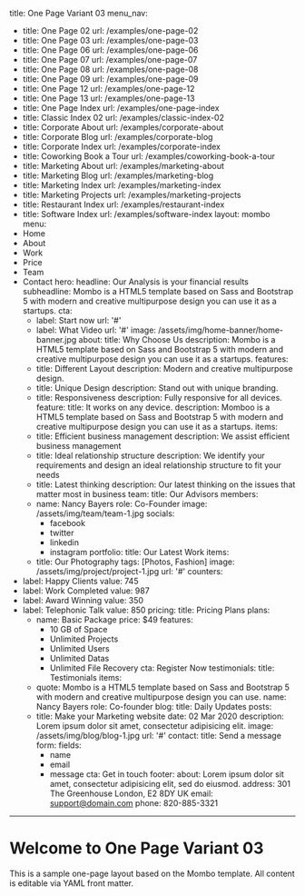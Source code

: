 title: One Page Variant 03
menu_nav:
  - title: One Page 02
    url: /examples/one-page-02
  - title: One Page 03
    url: /examples/one-page-03
  - title: One Page 06
    url: /examples/one-page-06
  - title: One Page 07
    url: /examples/one-page-07
  - title: One Page 08
    url: /examples/one-page-08
  - title: One Page 09
    url: /examples/one-page-09
  - title: One Page 12
    url: /examples/one-page-12
  - title: One Page 13
    url: /examples/one-page-13
  - title: One Page Index
    url: /examples/one-page-index
  - title: Classic Index 02
    url: /examples/classic-index-02
  - title: Corporate About
    url: /examples/corporate-about
  - title: Corporate Blog
    url: /examples/corporate-blog
  - title: Corporate Index
    url: /examples/corporate-index
  - title: Coworking Book a Tour
    url: /examples/coworking-book-a-tour
  - title: Marketing About
    url: /examples/marketing-about
  - title: Marketing Blog
    url: /examples/marketing-blog
  - title: Marketing Index
    url: /examples/marketing-index
  - title: Marketing Projects
    url: /examples/marketing-projects
  - title: Restaurant Index
    url: /examples/restaurant-index
  - title: Software Index
    url: /examples/software-index
layout: mombo
menu:
  - Home
  - About
  - Work
  - Price
  - Team
  - Contact
hero:
  headline: Our Analysis is your financial results
  subheadline: Mombo is a HTML5 template based on Sass and Bootstrap 5 with modern and creative multipurpose design you can use it as a startups.
  cta:
    - label: Start now
      url: '#'
    - label: What Video
      url: '#'
  image: /assets/img/home-banner/home-banner.jpg
about:
  title: Why Choose Us
  description: Mombo is a HTML5 template based on Sass and Bootstrap 5 with modern and creative multipurpose design you can use it as a startups.
  features:
    - title: Different Layout
      description: Modern and creative multipurpose design.
    - title: Unique Design
      description: Stand out with unique branding.
    - title: Responsiveness
      description: Fully responsive for all devices.
feature:
  title: It works on any device.
  description: Momboo is a HTML5 template based on Sass and Bootstrap 5 with modern and creative multipurpose design you can use it as a startups.
  items:
    - title: Efficient business management
      description: We assist efficient business management
    - title: Ideal relationship structure
      description: We identify your requirements and design an ideal relationship structure to fit your needs
    - title: Latest thinking
      description: Our latest thinking on the issues that matter most in business
team:
  title: Our Advisors
  members:
    - name: Nancy Bayers
      role: Co-Founder
      image: /assets/img/team/team-1.jpg
      socials:
        - facebook
        - twitter
        - linkedin
        - instagram
portfolio:
  title: Our Latest Work
  items:
    - title: Our Photography
      tags: [Photos, Fashion]
      image: /assets/img/project/project-1.jpg
      url: '#'
counters:
  - label: Happy Clients
    value: 745
  - label: Work Completed
    value: 987
  - label: Award Winning
    value: 350
  - label: Telephonic Talk
    value: 850
pricing:
  title: Pricing Plans
  plans:
    - name: Basic Package
      price: $49
      features:
        - 10 GB of Space
        - Unlimited Projects
        - Unlimited Users
        - Unlimited Datas
        - Unlimited File Recovery
      cta: Register Now
testimonials:
  title: Testimonials
  items:
    - quote: Mombo is a HTML5 template based on Sass and Bootstrap 5 with modern and creative multipurpose design you can use.
      name: Nancy Bayers
      role: Co-founder
blog:
  title: Daily Updates
  posts:
    - title: Make your Marketing website
      date: 02 Mar 2020
      description: Lorem ipsum dolor sit amet, consectetur adipisicing elit.
      image: /assets/img/blog/blog-1.jpg
      url: '#'
contact:
  title: Send a message
  form:
    fields:
      - name
      - email
      - message
    cta: Get in touch
footer:
  about: Lorem ipsum dolor sit amet, consectetur adipisicing elit, sed do eiusmod.
  address: 301 The Greenhouse London, E2 8DY UK
  email: support@domain.com
  phone: 820-885-3321
---

# Welcome to One Page Variant 03

This is a sample one-page layout based on the Mombo template. All content is editable via YAML front matter.
